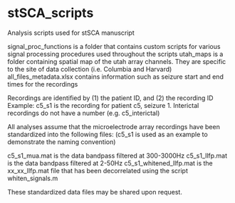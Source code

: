 # stSCA_scripts
Analysis scripts used for stSCA manuscript

signal_proc_functions is a folder that contains custom scripts for various signal processing procedures used throughout the scripts 
utah_maps is a folder containing spatial map of the utah array channels. They are specific to the site of data collection (i.e. Columbia and Harvard) 
all_files_metadata.xlsx contains information such as seizure start and end times for the recordings 

Recordings are identified by (1) the patient ID, and (2) the recording ID
Example: c5_s1 is the recording for patient c5, seizure 1. Interictal recordings do not have a number (e.g. c5_interictal)

All analyses assume that the microelectrode array recordings have been standardized into the following files: 
(c5_s1 is used as an example to demonstrate the naming convention)

c5_s1_mua.mat is the data bandpass filtered at 300-3000Hz
c5_s1_llfp.mat is the data bandpass filtered at 2-50Hz
c5_s1_whitened_llfp.mat is the xx_xx_llfp.mat file that has been decorrelated using the script whiten_signals.m

These standardized data files may be shared upon request.
